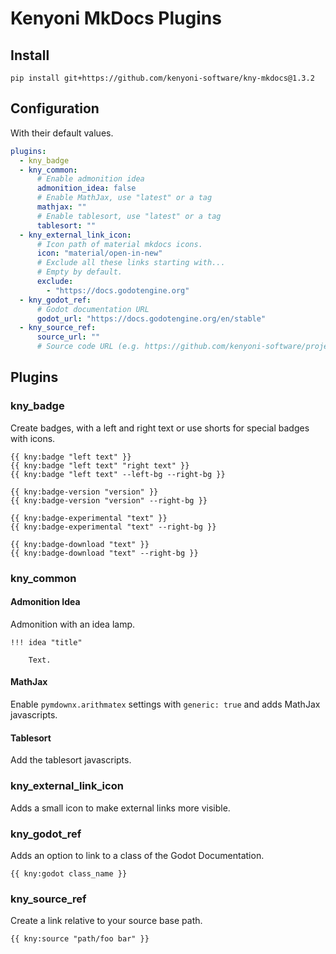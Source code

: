 # Kenyoni MkDocs Plugins

## Install

```commandline
pip install git+https://github.com/kenyoni-software/kny-mkdocs@1.3.2
```

## Configuration

With their default values.

```yml
plugins:
  - kny_badge
  - kny_common:
      # Enable admonition idea
      admonition_idea: false
      # Enable MathJax, use "latest" or a tag
      mathjax: ""
      # Enable tablesort, use "latest" or a tag
      tablesort: ""
  - kny_external_link_icon:
      # Icon path of material mkdocs icons.
      icon: "material/open-in-new"
      # Exclude all these links starting with...
      # Empty by default.
      exclude:
        - "https://docs.godotengine.org"
  - kny_godot_ref:
      # Godot documentation URL
      godot_url: "https://docs.godotengine.org/en/stable"
  - kny_source_ref:
      source_url: ""
      # Source code URL (e.g. https://github.com/kenyoni-software/project-catta/tree/main)
```

## Plugins

### kny_badge

Create badges, with a left and right text or use shorts for special badges with icons.

```
{{ kny:badge "left text" }}
{{ kny:badge "left text" "right text" }}
{{ kny:badge "left text" --left-bg --right-bg }}

{{ kny:badge-version "version" }}
{{ kny:badge-version "version" --right-bg }}

{{ kny:badge-experimental "text" }}
{{ kny:badge-experimental "text" --right-bg }}

{{ kny:badge-download "text" }}
{{ kny:badge-download "text" --right-bg }}
```

### kny_common

#### Admonition Idea

Admonition with an idea lamp.

```
!!! idea "title"

    Text.
```

#### MathJax

Enable `pymdownx.arithmatex` settings with `generic: true` and adds MathJax javascripts.

#### Tablesort

Add the tablesort javascripts.

### kny_external_link_icon

Adds a small icon to make external links more visible.

### kny_godot_ref

Adds an option to link to a class of the Godot Documentation.

```
{{ kny:godot class_name }}
```

### kny_source_ref

Create a link relative to your source base path.

```
{{ kny:source "path/foo bar" }}
```
